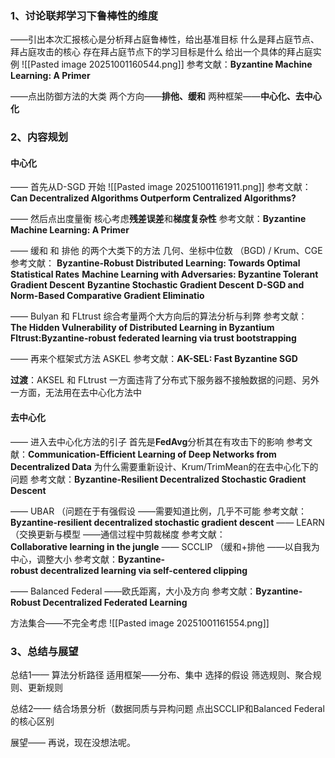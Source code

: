 ### 1、讨论联邦学习下鲁棒性的维度
——引出本次汇报核心是分析拜占庭鲁棒性，给出基准目标
什么是拜占庭节点、拜占庭攻击的核心
存在拜占庭节点下的学习目标是什么
给出一个具体的拜占庭实例
![[Pasted image 20251001160544.png]]
参考文献：**Byzantine Machine Learning: A Primer**

——点出防御方法的大类
    两个方向——**排他、缓和**
    两种框架——**中心化、去中心化**

### 2、内容规划
#### 中心化
—— 首先从D-SGD 开始
![[Pasted image 20251001161911.png]]
参考文献：**Can Decentralized Algorithms Outperform Centralized Algorithms?**

—— 然后点出度量衡
核心考虑**残差误差**和**梯度复杂性**
参考文献：**Byzantine Machine Learning: A Primer**

—— 缓和 和 排他 的两个大类下的方法
几何、坐标中位数 （BGD)  /    Krum、CGE
参考文献：
**Byzantine-Robust Distributed Learning: Towards Optimal Statistical Rates**
**Machine Learning with Adversaries: Byzantine Tolerant Gradient Descent**
**Byzantine Stochastic Gradient Descent**
**D-SGD and Norm-Based  Comparative Gradient Eliminatio**


—— Bulyan 和 FLtrust 综合考量两个大方向后的算法分析与利弊
参考文献：
**The Hidden Vulnerability of Distributed Learning in Byzantium**
**Fltrust:Byzantine-robust federated learning via trust bootstrapping**

—— 再来个框架式方法 ASKEL 
参考文献：**AK-SEL: Fast Byzantine SGD**

**过渡**：AKSEL 和 FLtrust 一方面违背了分布式下服务器不接触数据的问题、另外一方面，无法用在去中心化方法中

#### 去中心化
—— 进入去中心化方法的引子
    首先是**FedAvg**分析其在有攻击下的影响
参考文献：**Communication-Efficient Learning of Deep Networks from Decentralized Data**
    为什么需要重新设计、Krum/TrimMean的在去中心化下的问题
参考文献：**Byzantine-Resilient Decentralized Stochastic Gradient Descent**

—— UBAR （问题在于有强假设   ——需要知道比例，几乎不可能
参考文献：**Byzantine-resilient decentralized stochastic gradient descent**
—— LEARN （交换更新与模型     ——通信过程中剪裁梯度
参考文献：**Collaborative learning in the jungle**
—— SCCLIP （缓和+排他             ——以自我为中心，调整大小
参考文献：**Byzantine-robust decentralized learning via self-centered clipping**

—— Balanced Federal    ——欧氏距离，大小及方向
参考文献：**Byzantine-Robust Decentralized Federated Learning**

方法集合——不完全考虑
![[Pasted image 20251001161554.png]]

### 3、总结与展望
总结1—— 算法分析路径
适用框架——分布、集中
选择的假设
筛选规则、聚合规则、更新规则

总结2—— 结合场景分析（数据同质与异构问题
点出SCCLIP和Balanced Federal的核心区别

展望—— 再说，现在没想法呢。